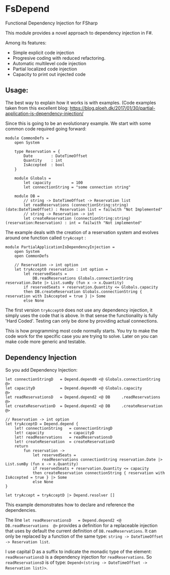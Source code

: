 # FsDepend
Functional Dependency Injection for FSharp

This module provides a novel approach to dependency injection in F#.

Among its features:
- Simple explicit code injection
- Progresive coding with reduced refactoring.
- Automatic multilevel code injection
- Partial localized code injection
- Capacity to print out injected code

## Usage:
The best way to explain how it works is with examples. 
(Code examples taken from this excellent blog:
https://blog.ploeh.dk/2017/01/30/partial-application-is-dependency-injection/

Since this is going to be an evolutionary example. We start with  some common code required going forward:

    module CommonDefs =
        open System

        type Reservation = {
            Date        : DateTimeOffset
            Quantity    : int
            IsAccepted  : bool
        }

        module Globals =
            let capacity         = 100
            let connectionString = "some connection string"

        module DB =
            // string -> DateTimeOffset -> Reservation list
            let readReservations (connectionString:string) (date:DateTimeOffset) : Reservation list = failwith "Not Implemented"
            // string -> Reservation -> int
            let createReservation (connectionString:string) (reservation:Reservation) : int = failwith "Not implemented"

The example deals with the creation of a reservation system and evolves around one function called `tryAccept` :

    module PartialApplicationIsDependencyInjection =
        open System
        open CommonDefs

        // Reservation -> int option
        let tryAccept0 reservation : int option =
            let reservedSeats =
                DB.readReservations Globals.connectionString reservation.Date |> List.sumBy (fun x -> x.Quantity)
            if reservedSeats + reservation.Quantity <= Globals.capacity
            then DB.createReservation Globals.connectionString { reservation with IsAccepted = true } |> Some
            else None

The first version `tryAccept0` does not use any dependency injection, it simply uses the code that is above. In that sense the functionality is fully 'Hard Coded'. Testing can only be done by providing actual connections.

This is how programming most code normally starts. 
You try to make the code work for the specific case you are trying to solve.
Later on you can make code more generic and testable.

## Dependency Injection

So you add Dependency Injection:

    let connectionStringD   = Depend.depend0 <@ Globals.connectionString  @>
    let capacityD           = Depend.depend0 <@ Globals.capacity          @>
    let readReservationsD   = Depend.depend2 <@ DB     .readReservations  @>
    let createReservationD  = Depend.depend2 <@ DB     .createReservation @>

    // Reservation -> int option
    let tryAcceptD = Depend.depend {
        let! connectionString   = connectionStringD
        let! capacity           = capacityD
        let! readReservations   = readReservationsD
        let! createReservation  = createReservationD
        return
            fun reservation ->
                let reservedSeats =
                    readReservations connectionString reservation.Date |> List.sumBy (fun x -> x.Quantity)
                if reservedSeats + reservation.Quantity <= capacity
                then createReservation connectionString { reservation with IsAccepted = true } |> Some
                else None
    }

    let tryAccept = tryAcceptD |> Depend.resolver []

This example demonstrates how to declare and reference the dependencies.

The line `let readReservationsD   = Depend.depend2 <@ DB.readReservations  @>` provides a definition for a replaceable 
injection that uses by default the current definition of `DB.readReservations`. It can only be replaced by a function of the same type: `string -> DateTimeOffset -> Reservation list`.

I use capital D as a suffix to indicate the monadic type of the element: `readReservationsD` is a dependency injection
for `readReservations`. So `readReservationsD` is of type: `Depend<(string -> DateTimeOffset -> Reservation list)>`.


